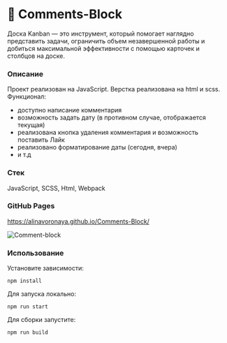 # 🚀 Comments-Block
Доска Kanban — это инструмент, который помогает наглядно представить задачи, ограничить объем незавершенной работы и добиться максимальной эффективности с помощью карточек и столбцов на доске.

### Описание
Проект реализован на JavaScript. Верстка реализована на  html и scss. 
Функционал:
- доступно написание комментария
- возможность задать дату (в противном случае, отображается текущая)
- реализована кнопка удаления комментария и возможность поставить Лайк
- реализовано форматирование даты (сегодня, вчера)
- и т.д

### Стек
JavaScript, SCSS, Html, Webpack

### GitHub Pages

https://alinavoronaya.github.io/Comments-Block/

![Comment-block](https://user-images.githubusercontent.com/87168061/225850206-b6740860-0dc6-4d29-b5ad-3b611604c484.png)

### Использование

Установите зависимости:
```
npm install
```
Для запуска локально:
```
npm run start
```
Для сборки запустите:
```
npm run build
```
